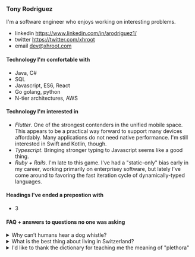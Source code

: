 ### Tony Rodriguez

I'm a software engineer who enjoys working on interesting problems.

* linkedin https://www.linkedin.com/in/arodriguez1/
* twitter https://twitter.com/xhroot
* email dev@xhroot.com

#### Technology I'm comfortable with

* Java, C#
* SQL
* Javascript, ES6, React
* Go golang, python
* N-tier architectures, AWS

#### Technology I'm interested in

* *Flutter*. One of the strongest contenders in the unified mobile space.  This appears to be a practical way forward to support many devices affordably. Many applications do not need native performance.  I'm still interested in Swift and Kotlin, though.
* *Typescript*. Bringing stronger typing to Javascript seems like a good thing.
* *Ruby + Rails*. I'm late to this game. I've had a "static-only" bias early in my career, working primarily on enterprisey software, but lately I've come around to favoring the fast iteration cycle of dynamically-typed languages.

#### Headings I've ended a prepostion with

* 3

#### FAQ + answers to questions no one was asking

<details>
	<summary>Why can’t humans hear a dog whistle?</summary>

	Because dogs can’t whistle.
</details>

<details>
	<summary>What is the best thing about living in Switzerland?</summary>

	I don’t know but the flag is a big plus.
</details>

<details>
	<summary>I'd like to thank the dictionary for teaching me the meaning of "plethora"</summary>

	It means a lot.
</details>

